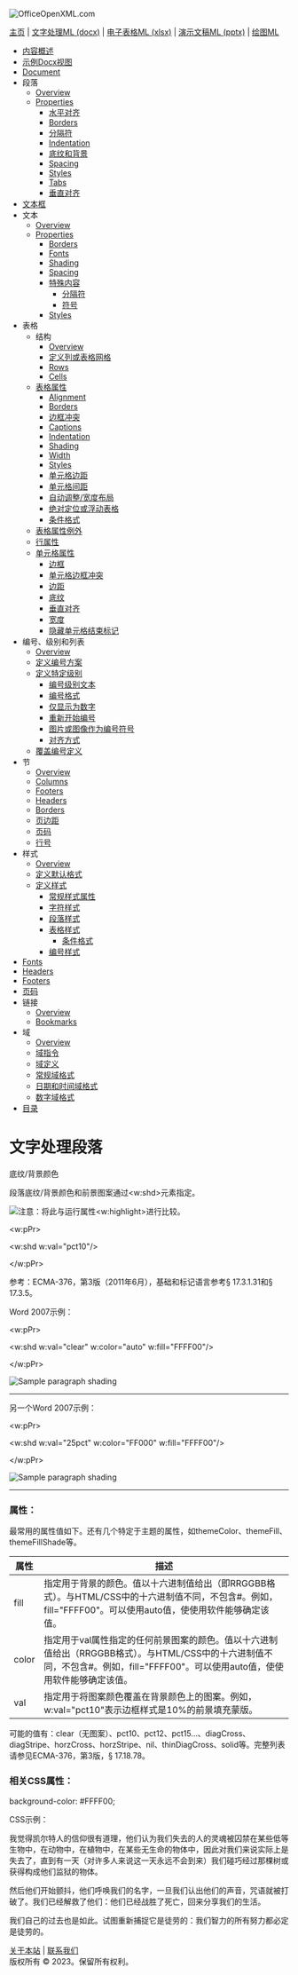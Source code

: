 ![OfficeOpenXML.com](images/banner1.png)

[主页](index.md) | [文字处理ML (docx)](anatomyofOOXML.md) | [电子表格ML (xlsx)](anatomyofOOXML-xlsx.md) | [演示文稿ML (pptx)](anatomyofOOXML-pptx.md) | [绘图ML](drwOverview.md)

- [内容概述](WPcontentOverview.md)
- [示例Docx视图](WPsampleDoc.md)
- [Document](WPdocument.md)
- 段落
  - [Overview](WPparagraph.md)
  - [Properties](WPparagraphProperties.md)
    - [水平对齐](WPalignment.md)
    - [Borders](WPborders.md)
    - [分隔符](WPtextSpecialContent-break.md)
    - [Indentation](WPindentation.md)
    - [底纹和背景](WPshading.md)
    - [Spacing](WPspacing.md)
    - [Styles](WPstyleParStyles.md)
    - [Tabs](WPtab.md)
    - [垂直对齐](WPborders.md)
- [文本框](WPparagraph-textFrames.md)
- 文本
  - [Overview](WPtext.md)
  - [Properties](WPtextFormatting.md)
    - [Borders](WPtextBorders.md)
    - [Fonts](WPtextFonts.md)
    - [Shading](WPtextShading.md)
    - [Spacing](WPtextSpacing.md)
    - [特殊内容](WPtextSpecialContent.md)
      - [分隔符](WPtextSpecialContent-break.md)
      - [符号](WPtextSpecialContent-symbol.md)
    - [Styles](WPstyleCharStyles.md)
- 表格
  - 结构
    - [Overview](WPtable.md)
    - [定义列或表格网格](WPtableGrid.md)
    - [Rows](WPtableRow.md)
    - [Cells](WPtableCell.md)
  - [表格属性](WPtableProperties.md)
    - [Alignment](WPtableAlignment.md)
    - [Borders](WPtableBorders.md)
    - [边框冲突](WPtableCellBorderConflicts.md)
    - [Captions](WPtableCaption.md)
    - [Indentation](WPtableIndent.md)
    - [Shading](WPtableShading.md)
    - [Width](WPtableWidth.md)
    - [Styles](WPstyleTableStyles.md)
    - [单元格边距](WPtableCellMargins.md)
    - [单元格间距](WPtableCellSpacing.md)
    - [自动调整/宽度布局](WPtableLayout.md)
    - [绝对定位或浮动表格](WPfloatingTables.md)
    - [条件格式](WPtblLook.md)
  - [表格属性例外](WPtablePropertyExceptions.md)
  - [行属性](WPtableRowProperties.md)
  - [单元格属性](WPtableCellProperties.md)
    - [边框](WPtableCellProperties-Borders.md)
    - [单元格边框冲突](WPtableCellBorderConflicts.md)
    - [边距](WPtableCellProperties-Margins.md)
    - [底纹](WPtableCellProperties-Shading.md)
    - [垂直对齐](WPtableCellProperties-verticalAlignment.md)
    - [宽度](WPtableCellProperties-Width.md)
    - [隐藏单元格结束标记](WPhideMark.md)
- 编号、级别和列表
  - [Overview](WPnumbering.md)
  - [定义编号方案](WPnumberingAbstractNum.md)
  - [定义特定级别](WPnumberingLvl.md)
    - [编号级别文本](WPnumberingLevelText.md)
    - [编号格式](WPnumbering-numFmt.md)
    - [仅显示为数字](WPnumbering-isLgl.md)
    - [重新开始编号](WPnumbering-restart.md)
    - [图片或图像作为编号符号](WPnumbering-imagesAsSymbol.md)
    - [对齐方式](WPnumbering-lvlJc.md)
  - [覆盖编号定义](WPnumberingOverride.md)
- 节
  - [Overview](WPsection.md)
  - [Columns](WPsectionCols.md)
  - [Footers](WPsectionFooterReference.md)
  - [Headers](WPsectionHeaderReference.md)
  - [Borders](WPsectionBorders.md)
  - [页边距](WPsectionPgMar.md)
  - [页码](WPSectionPgNumType.md)
  - [行号](WPsectionLineNumbering.md)
- 样式
  - [Overview](WPstyles.md)
  - [定义默认格式](WPstyleDefaults.md)
  - [定义样式](WPstyle.md)
    - [常规样式属性](WPstyleGenProps.md)
    - [字符样式](WPstyleCharStyles.md)
    - [段落样式](WPstyleParStyles.md)
    - [表格样式](WPstyleTableStyles.md)
      - [条件格式](WPstyleTableStylesCond.md)
    - [编号样式](WPstyleNumStyles.md)
- [Fonts](WPfonts.md)
- [Headers](WPheaders.md)
- [Footers](WPfooters.md)
- [页码](WPSectionPgNumType.md)
- 链接
  - [Overview](WPhyperlink.md)
  - [Bookmarks](WPbookmark.md)
- 域
  - [Overview](WPfields.md)
  - [域指令](WPfieldInstructions.md)
  - [域定义](WPfieldDefinitions.md)
  - [常规域格式](WPgeneralFieldSwitches.md)
  - [日期和时间域格式](WPdateTimeFieldSwitches.md)
  - [数字域格式](WPnumericFieldSwitches.md)
- [目录](WPtableOfContents.md)

# 文字处理段落

底纹/背景颜色

段落底纹/背景颜色和前景图案通过<w:shd>元素指定。

![](images/note.png)注意：将此与运行属性<w:highlight>进行比较。

<w:pPr>

<w:shd w:val="pct10"/>

</w:pPr>

参考：ECMA-376，第3版（2011年6月），基础和标记语言参考§ 17.3.1.31和§ 17.3.5。

Word 2007示例：

<w:pPr>

<w:shd w:val="clear" w:color="auto" w:fill="FFFF00"/>

</w:pPr>

![Sample paragraph shading](images\wp-shd-1.gif)

---

另一个Word 2007示例：

<w:pPr>

<w:shd w:val="25pct" w:color="FF000" w:fill="FFFF00"/>

</w:pPr>

![Sample paragraph shading](images\wp-shd-2.gif)

---

### 属性：

最常用的属性值如下。还有几个特定于主题的属性，如themeColor、themeFill、themeFillShade等。

| 属性  | 描述                                                                                                                                                                            |
| ----- | ------------------------------------------------------------------------------------------------------------------------------------------------------------------------------- |
| fill  | 指定用于背景的颜色。值以十六进制值给出（即RRGGBB格式）。与HTML/CSS中的十六进制值不同，不包含#。例如，fill="FFFF00"。可以使用auto值，使使用软件能够确定该值。                    |
| color | 指定用于val属性指定的任何前景图案的颜色。值以十六进制值给出（RRGGBB格式）。与HTML/CSS中的十六进制值不同，不包含#。例如，fill="FFFF00"。可以使用auto值，使使用软件能够确定该值。 |
| val   | 指定用于将图案颜色覆盖在背景颜色上的图案。例如，w:val="pct10"表示边框样式是10%的前景填充蒙版。                                                                                  |

可能的值有：clear（无图案）、pct10、pct12、pct15…、diagCross、diagStripe、horzCross、horzStripe、nil、thinDiagCross、solid等。完整列表请参见ECMA-376，第3版，§ 17.18.78。

### 相关CSS属性：

background-color: #FFFF00;

CSS示例：

我觉得凯尔特人的信仰很有道理，他们认为我们失去的人的灵魂被囚禁在某些低等生物中，在动物中，在植物中，在某些无生命的物体中，因此对我们来说实际上是失去了，直到有一天（对许多人来说这一天永远不会到来）我们碰巧经过那棵树或获得构成他们监狱的物体。

然后他们开始颤抖，他们呼唤我们的名字，一旦我们认出他们的声音，咒语就被打破了。我们已经解救了他们：他们已经战胜了死亡，回来分享我们的生活。

我们自己的过去也是如此。试图重新捕捉它是徒劳的：我们智力的所有努力都必定是徒劳的。

[关于本站](aboutThisSite.md) | [联系我们](contactUs.md)  
版权所有 © 2023。保留所有权利。
